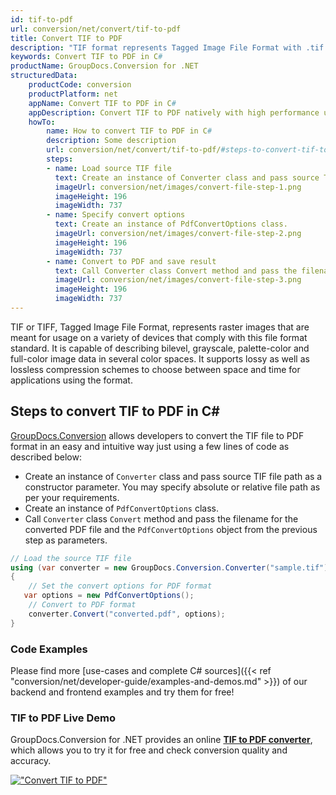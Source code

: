 ```yaml
---
id: tif-to-pdf
url: conversion/net/convert/tif-to-pdf
title: Convert TIF to PDF
description: "TIF format represents Tagged Image File Format with .tif extension. Learn how to convert TIF to PDF file programmatically in C# language using GroupDocs.Conversion for .NET library."
keywords: Convert TIF to PDF in C#
productName: GroupDocs.Conversion for .NET
structuredData:
    productCode: conversion
    productPlatform: net
    appName: Convert TIF to PDF in C#
    appDescription: Convert TIF to PDF natively with high performance using C# language and server side GroupDocs.Conversion for .NET APIs, without the use of any software like Microsoft or Open Office.
    howTo:
        name: How to convert TIF to PDF in C# 
        description: Some description
        url: conversion/net/convert/tif-to-pdf/#steps-to-convert-tif-to-pdf-in-c
        steps:
        - name: Load source TIF file 
          text: Create an instance of Converter class and pass source TIF file path as a constructor parameter. You may specify absolute or relative file path as per your requirements. 
          imageUrl: conversion/net/images/convert-file-step-1.png
          imageHeight: 196
          imageWidth: 737
        - name: Specify convert options 
          text: Create an instance of PdfConvertOptions class.
          imageUrl: conversion/net/images/convert-file-step-2.png
          imageHeight: 196
          imageWidth: 737
        - name: Convert to PDF and save result 
          text: Call Converter class Convert method and pass the filename for the converted HTML file and the PdfConvertOptions object from the previous step as parameters.
          imageUrl: conversion/net/images/convert-file-step-3.png
          imageHeight: 196
          imageWidth: 737
---
```


TIF or TIFF, Tagged Image File Format, represents raster images that are meant for usage on a variety of devices that comply with this file format standard. It is capable of describing bilevel, grayscale, palette-color and full-color image data in several color spaces. It supports lossy as well as lossless compression schemes to choose between space and time for applications using the format.

## Steps to convert TIF to PDF in C#

[GroupDocs.Conversion](https://products.groupdocs.com/conversion/net) allows developers to convert the TIF file to PDF format in an easy and intuitive way just using a few lines of code as described below:

* Create an instance of `Converter` class and pass source TIF file path as a constructor parameter. You may specify absolute or relative file path as per your requirements. 
* Create an instance of `PdfConvertOptions` class.
* Call `Converter` class `Convert` method and pass the filename for the converted PDF file and the `PdfConvertOptions` object from the previous step as parameters.

```csharp
// Load the source TIF file
using (var converter = new GroupDocs.Conversion.Converter("sample.tif"))
{
    // Set the convert options for PDF format
   var options = new PdfConvertOptions();
    // Convert to PDF format
    converter.Convert("converted.pdf", options);
}
```

### Code Examples

Please find more [use-cases and complete C# sources]({{< ref "conversion/net/developer-guide/examples-and-demos.md" >}}) of our backend and frontend examples and try them for free!

### TIF to PDF Live Demo

GroupDocs.Conversion for .NET provides an online [**TIF to PDF converter**](https://products.groupdocs.app/conversion/tif-to-pdf), which allows you to try it for free and check conversion quality and accuracy.

[!["Convert TIF to PDF"](conversion/net/images/convert-to-pdf/convert-tif-to-pdf.png)](https://products.groupdocs.app/conversion/tif-to-pdf)